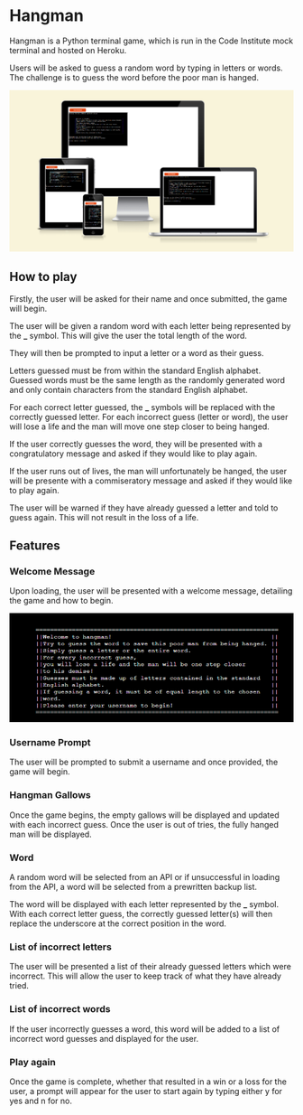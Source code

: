 # Hangman
Hangman is a Python terminal game, which is run in the Code Institute mock terminal and hosted on Heroku.

Users will be asked to guess a random word by typing in letters or words. The challenge is to guess the word before the poor man is hanged.

![Responsive Mockup](docs/screenshots/amiresponsive.png)

## How to play
Firstly, the user will be asked for their name and once submitted, the game will begin.

The user will be given a random word with each letter being represented by the **_** symbol. This will give the user the total length of the word.

They will then be prompted to input a letter or a word as their guess.

Letters guessed must be from within the standard English alphabet. Guessed words must be the same length as the randomly generated word and only contain characters from the standard English alphabet.

For each correct letter guessed, the **_** symbols will be replaced with the correctly guessed letter. For each incorrect guess (letter or word), the user will lose a life and the man will move one step closer to being hanged.

If the user correctly guesses the word, they will be presented with a congratulatory message and asked if they would like to play again.

If the user runs out of lives, the man will unfortunately be hanged, the user will be presente with a commiseratory message and asked if they would like to play again.

The user will be warned if they have already guessed a letter and told to guess again. This will not result in the loss of a life.

## Features

### Welcome Message

Upon loading, the user will be presented with a welcome message, detailing the game and how to begin.

![Welcome Message](docs/screenshots/welcome.png)

### Username Prompt

The user will be prompted to submit a username and once provided, the game will begin.

### Hangman Gallows

Once the game begins, the empty gallows will be displayed and updated with each incorrect guess. Once the user is out of tries, the fully hanged man will be displayed.

### Word

A random word will be selected from an API or if unsuccessful in loading from the API, a word will be selected from a prewritten backup list.

The word will be displayed with each letter represented by the **_** symbol. With each correct letter guess, the correctly guessed letter(s) will then replace the underscore at the correct position in the word. 

### List of incorrect letters

The user will be presented a list of their already guessed letters which were incorrect. This will allow the user to keep track of what they have already tried.

### List of incorrect words

If the user incorrectly guesses a word, this word will be added to a list of incorrect word guesses and displayed for the user.

### Play again

Once the game is complete, whether that resulted in a win or a loss for the user, a prompt will appear for the user to start again by typing either y for yes and n for no.




